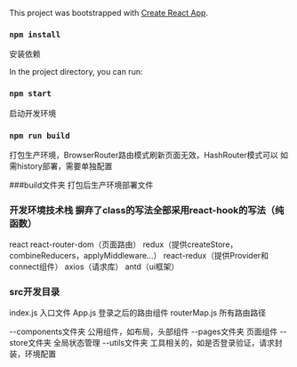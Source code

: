 This project was bootstrapped with [Create React App](https://github.com/facebook/create-react-app).

### `npm install`
安装依赖

In the project directory, you can run:
### `npm start`
启动开发环境

### `npm run build`
打包生产环境，BrowserRouter路由模式刷新页面无效，HashRouter模式可以
如需history部署，需要单独配置

###build文件夹
打包后生产环境部署文件

### 开发环境技术栈 摒弃了class的写法全部采用react-hook的写法（纯函数）
react 
react-router-dom（页面路由）
redux（提供createStore，combineReducers，applyMiddleware...）
react-redux（提供Provider和connect组件）
axios（请求库）
antd（ui框架）

### src开发目录
index.js 入口文件
App.js 登录之后的路由组件
routerMap.js 所有路由路径


--components文件夹
    公用组件，如布局，头部组件
--pages文件夹
    页面组件
 --store文件夹
    全局状态管理
--utils文件夹
    工具相关的，如是否登录验证，请求封装，环境配置
